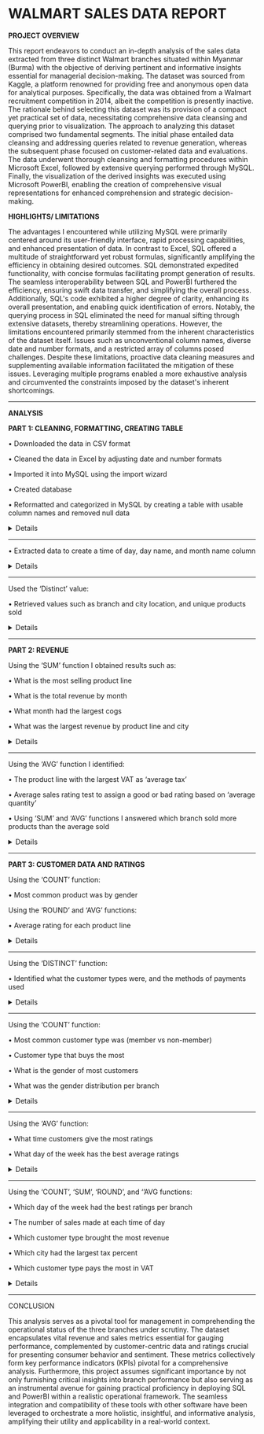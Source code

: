 # WALMART SALES DATA REPORT

**PROJECT OVERVIEW**

This report endeavors to conduct an in-depth analysis of the sales data extracted from three distinct Walmart branches situated within Myanmar (Burma) with the objective of deriving pertinent and informative insights essential for managerial decision-making. The dataset was sourced from Kaggle, a platform renowned for providing free and anonymous open data for analytical purposes. Specifically, the data was obtained from a Walmart recruitment competition in 2014, albeit the competition is presently inactive.
The rationale behind selecting this dataset was its provision of a compact yet practical set of data, necessitating comprehensive data cleansing and querying prior to visualization. The approach to analyzing this dataset comprised two fundamental segments. The initial phase entailed data cleansing and addressing queries related to revenue generation, whereas the subsequent phase focused on customer-related data and evaluations.
The data underwent thorough cleansing and formatting procedures within Microsoft Excel, followed by extensive querying performed through MySQL. Finally, the visualization of the derived insights was executed using Microsoft PowerBI, enabling the creation of comprehensive visual representations for enhanced comprehension and strategic decision-making.

**HIGHLIGHTS/ LIMITATIONS**

The advantages I encountered while utilizing MySQL were primarily centered around its user-friendly interface, rapid processing capabilities, and enhanced presentation of data. In contrast to Excel, SQL offered a multitude of straightforward yet robust formulas, significantly amplifying the efficiency in obtaining desired outcomes. SQL demonstrated expedited functionality, with concise formulas facilitating prompt generation of results. The seamless interoperability between SQL and PowerBI furthered the efficiency, ensuring swift data transfer, and simplifying the overall process.
Additionally, SQL's code exhibited a higher degree of clarity, enhancing its overall presentation, and enabling quick identification of errors. Notably, the querying process in SQL eliminated the need for manual sifting through extensive datasets, thereby streamlining operations.
However, the limitations encountered primarily stemmed from the inherent characteristics of the dataset itself. Issues such as unconventional column names, diverse date and number formats, and a restricted array of columns posed challenges. Despite these limitations, proactive data cleaning measures and supplementing available information facilitated the mitigation of these issues. Leveraging multiple programs enabled a more exhaustive analysis and circumvented the constraints imposed by the dataset's inherent shortcomings.

--------------------------------------------------------------------------------------------------------------------------------------------------------------------------------------------------------
**ANALYSIS**

**PART 1: CLEANING, FORMATTING, CREATING TABLE**

•	Downloaded the data in CSV format

•	Cleaned the data in Excel by adjusting date and number formats

•	Imported it into MySQL using the import wizard

•	Created database

•	Reformatted and categorized in MySQL by creating a table with usable column names and removed null data


<summary>
<details>

```ruby
CREATE DATABASE IF NOT EXISTS walmart_sales;

CREATE TABLE IF NOT EXISTS walmartsalesdata(
	invoice_id VARCHAR(30) NOT NULL PRIMARY KEY,
    branch VARCHAR(5) NOT NULL,
    city VARCHAR(30) NOT NULL,
    customer_type VARCHAR(30) NOT NULL,
    gender VARCHAR(30) NOT NULL,
    product_line VARCHAR(100) NOT NULL,
    unit_price DECIMAL(10,2) NOT NULL,
    quantity INT NOT NULL,
    tax_pct FLOAT(6,4) NOT NULL,
    total DECIMAL(12, 4) NOT NULL,
    date DATETIME NOT NULL,
    time TIME NOT NULL,
    payment VARCHAR(15) NOT NULL,
    cogs DECIMAL(10,2) NOT NULL,
    gross_margin_pct FLOAT(11,9),
    gross_income DECIMAL(12, 4),
    rating FLOAT(2, 1)
);
```
</summary>
</details>

--------------------------------------------------------------------------------------------------------------------------------------------------------------------------------------------------------

•	Extracted data to create a time of day, day name, and month name column
<summary>
<details>
	
```ruby
SELECT
	time,
	(CASE
		WHEN `time` BETWEEN "00:00:00" AND "12:00:00" THEN "Morning"
        WHEN `time` BETWEEN "12:01:00" AND "16:00:00" THEN "Afternoon"
        ELSE "Evening"
    END) AS time_of_day
FROM walmartsalesdata;
ALTER TABLE walmartsalesdata ADD COLUMN time_of_day VARCHAR(20);

UPDATE walmartsalesdata
SET time_of_day = ( CASE
		WHEN `time` BETWEEN "00:00:00" AND "12:00:00" THEN "Morning"
        WHEN `time` BETWEEN "12:01:00" AND "16:00:00" THEN "Afternoon"
        ELSE "Evening"
    END
);

SELECT
	date,
	DAYNAME(date)
FROM walmartsalesdata;

ALTER TABLE walmartsalesdata ADD COLUMN day_name VARCHAR(10);

UPDATE walmartsalesdata
SET day_name = DAYNAME(date);

SELECT
	date,
	MONTHNAME(date)
FROM walmartsalesdata;

ALTER TABLE walmartsalesdata ADD COLUMN month_name VARCHAR(10);

UPDATE walmartsalesdata
SET month_name = MONTHNAME(date);

```
</summary>
</details>

--------------------------------------------------------------------------------------------------------------------------------------------------------------------------------------------------------

Used the ‘Distinct’ value:

•	Retrieved values such as branch and city location, and unique products sold 
<summary>
<details>
	
```ruby
SELECT 
	DISTINCT city
FROM walmartsalesdata;

SELECT 
	DISTINCT city,
    branch
FROM walmartsalesdata;

SELECT
	DISTINCT product_line
FROM walmartsalesdata;

```
</summary>
</details>

--------------------------------------------------------------------------------------------------------------------------------------------------------------------------------------------------------

**PART 2: REVENUE**

Using the ‘SUM’ function I obtained results such as:

•	What is the most selling product line

•	What is the total revenue by month

•	What month had the largest cogs

•	What was the largest revenue by product line and city  

<summary>
<details>

```ruby
SELECT
	SUM(quantity) as qty,
    product_line
FROM walmartsalesdata
GROUP BY product_line
ORDER BY qty DESC;

SELECT
	month_name AS month,
	SUM(total) AS total_revenue
FROM walmartsalesdata
GROUP BY month_name 
ORDER BY total_revenue;


SELECT
	month_name AS month,
	SUM(cogs) AS cogs
FROM walmartsalesdata
GROUP BY month_name 
ORDER BY cogs;


SELECT
	product_line,
	SUM(total) as total_revenue
FROM walmartsalesdata
GROUP BY product_line
ORDER BY total_revenue DESC;

SELECT
	branch,
	city,
	SUM(total) AS total_revenue
FROM walmartsalesdata
GROUP BY city, branch 
ORDER BY total_revenue;

```
</summary>
</details>

--------------------------------------------------------------------------------------------------------------------------------------------------------------------------------------------------------

Using the ‘AVG’ function I identified:

•	The product line with the largest VAT as ‘average tax’ 

•	Average sales rating test to assign a good or bad rating based on ‘average quantity’ 

•	Using ‘SUM’ and ‘AVG’ functions I answered which branch sold more products than the average sold

<summary>
<details>

```ruby
SELECT
	product_line,
	AVG(tax_pct) as avg_tax
FROM walmartsalesdata
GROUP BY product_line
ORDER BY avg_tax DESC;

 
SELECT 
	AVG(quantity) AS avg_qnty
FROM walmartsalesdata;

SELECT
	product_line,
	CASE
		WHEN AVG(quantity) > 6 THEN "Good"
        ELSE "Bad"
    END AS remark
FROM walmartsalesdata
GROUP BY product_line;


SELECT 
	branch, 
    SUM(quantity) AS qnty
FROM walmartsalesdata
GROUP BY branch
HAVING SUM(quantity) > (SELECT AVG(quantity) FROM walmartsalesdata);

```
</summary>
</details>

--------------------------------------------------------------------------------------------------------------------------------------------------------------------------------------------------------

**PART 3: CUSTOMER DATA AND RATINGS**

Using the ‘COUNT’ function:

•	Most common product was by gender 

Using the ‘ROUND’ and ‘AVG’ functions:

•	Average rating for each product line 

<summary>
<details>

```ruby
SELECT
	gender,
    product_line,
    COUNT(gender) AS total_cnt
FROM walmartsalesdata
GROUP BY gender, product_line
ORDER BY total_cnt DESC;

SELECT
	ROUND(AVG(rating), 2) as avg_rating,
    product_line
FROM walmartsalesdata
GROUP BY product_line
ORDER BY avg_rating DESC;

```
</summary>
</details>

--------------------------------------------------------------------------------------------------------------------------------------------------------------------------------------------------------

Using the ‘DISTINCT’ function:

•	Identified what the customer types were, and the methods of payments used

<summary>
<details>

```ruby
SELECT
	DISTINCT customer_type
FROM walmartsalesdata;

SELECT
	DISTINCT payment
FROM walmartsalesdata;

```
</summary>
</details>

--------------------------------------------------------------------------------------------------------------------------------------------------------------------------------------------------------

Using the ‘COUNT’ function:

•	Most common customer type was (member vs non-member)

•	Customer type that buys the most

•	What is the gender of most customers

•	What was the gender distribution per branch

<summary>
<details>

```ruby
SELECT
	customer_type,
	count(*) as count
FROM walmartsalesdata
GROUP BY customer_type
ORDER BY count DESC;

SELECT
	customer_type,
    COUNT(*)
FROM walmartsalesdata
GROUP BY customer_type;


SELECT
	gender,
	COUNT(*) as gender_cnt
FROM walmartsalesdata
GROUP BY gender
ORDER BY gender_cnt DESC;

SELECT
	gender,
	COUNT(*) as gender_cnt
FROM walmartsalesdata
WHERE branch = "C"
GROUP BY gender
ORDER BY gender_cnt DESC;

```
</summary>
</details>

--------------------------------------------------------------------------------------------------------------------------------------------------------------------------------------------------------

Using the ‘AVG’ function:

•	What time customers give the most ratings

•	What day of the week has the best average ratings

<summary>
<details>

```ruby
SELECT
	time_of_day,
	AVG(rating) AS avg_rating
FROM walmartsalesdata
GROUP BY time_of_day
ORDER BY avg_rating DESC;


SELECT
	time_of_day,
	AVG(rating) AS avg_rating
FROM walmartsalesdata
WHERE branch = "A"
GROUP BY time_of_day
ORDER BY avg_rating DESC;

SELECT
	day_name,
	AVG(rating) AS avg_rating
FROM walmartsalesdata
GROUP BY day_name 
ORDER BY avg_rating DESC;


SELECT 
	day_name,
	COUNT(day_name) total_sales
FROM walmartsalesdata
WHERE branch = "C"
GROUP BY day_name
ORDER BY total_sales DESC;

```
</summary>
</details>

--------------------------------------------------------------------------------------------------------------------------------------------------------------------------------------------------------

Using the ‘COUNT’, ‘SUM’, ‘ROUND’, and ‘’AVG functions:

•	Which day of the week had the best ratings per branch 

•	The number of sales made at each time of day 

•	Which customer type brought the most revenue 

•	Which city had the largest tax percent 

•	Which customer type pays the most in VAT

<summary>
<details>

```ruby
SELECT
	time_of_day,
	COUNT(*) AS total_sales
FROM walmartsalesdata
WHERE day_name = "Sunday"
GROUP BY time_of_day 
ORDER BY total_sales DESC;

SELECT
	customer_type,
	SUM(total) AS total_revenue
FROM walmartsalesdata
GROUP BY customer_type
ORDER BY total_revenue;

SELECT
	city,
    ROUND(AVG(tax_pct), 2) AS avg_tax_pct
FROM walmartsalesdata
GROUP BY city 
ORDER BY avg_tax_pct DESC;

SELECT
	customer_type,
	AVG(tax_pct) AS total_tax
FROM walmartsalesdata
GROUP BY customer_type
ORDER BY total_tax;
```
</summary>
</details>

--------------------------------------------------------------------------------------------------------------------------------------------------------------------------------------------------------

CONCLUSION 

This analysis serves as a pivotal tool for management in comprehending the operational status of the three branches under scrutiny. The dataset encapsulates vital revenue and sales metrics essential for gauging performance, complemented by customer-centric data and ratings crucial for presenting consumer behavior and sentiment. These metrics collectively form key performance indicators (KPIs) pivotal for a comprehensive analysis.
Furthermore, this project assumes significant importance by not only furnishing critical insights into branch performance but also serving as an instrumental avenue for gaining practical proficiency in deploying SQL and PowerBI within a realistic operational framework. The seamless integration and compatibility of these tools with other software have been leveraged to orchestrate a more holistic, insightful, and informative analysis, amplifying their utility and applicability in a real-world context.
